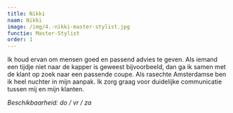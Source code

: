 ```yaml
---
title: Nikki
naam: Nikki
image: /img/4.-nikki-master-stylist.jpg
functie: Master-Stylist
order: 1
---
```


Ik houd ervan om mensen goed en passend advies te geven. Als iemand een tijdje niet naar de kapper is geweest bijvoorbeeld, dan ga ik samen met de klant op zoek naar een passende coupe. Als rasechte Amsterdamse ben ik heel nuchter in mijn aanpak. Ik zorg graag voor duidelijke communicatie tussen mij en mijn klanten. 

*Beschikbaarheid: do / vr / za*